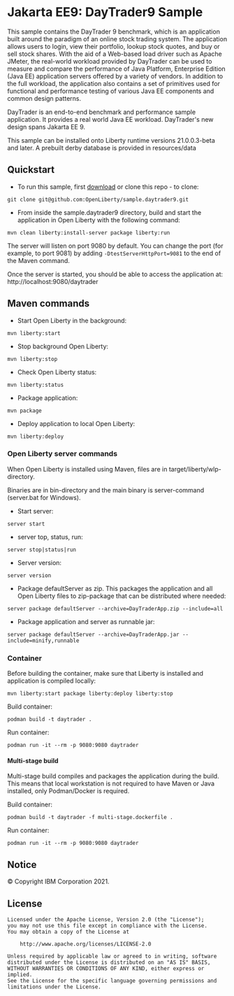 # Jakarta EE9: DayTrader9 Sample

This sample contains the DayTrader 9 benchmark, which is an application built around the paradigm of an online stock trading system. The application allows users to login, view their portfolio, lookup stock quotes, and buy or sell stock shares. With the aid of a Web-based load driver such as Apache JMeter, the real-world workload provided by DayTrader can be used to measure and compare the performance of Java Platform, Enterprise Edition (Java EE) application servers offered by a variety of vendors. In addition to the full workload, the application also contains a set of primitives used for functional and performance testing of various Java EE components and common design patterns.

DayTrader is an end-to-end benchmark and performance sample application. It provides a real world Java EE workload. DayTrader's new design spans Jakarta EE 9.

This sample can be installed onto Liberty runtime versions 21.0.0.3-beta and later. A prebuilt derby database is provided in resources/data

## Quickstart

- To run this sample, first [download](https://github.com/OpenLiberty/sample.daytrader9/archive/master.zip) or clone this repo - to clone:
```
git clone git@github.com:OpenLiberty/sample.daytrader9.git
```

- From inside the sample.daytrader9 directory, build and start the application in Open  Liberty with the following command:

```
mvn clean liberty:install-server package liberty:run
```

The server will listen on port 9080 by default.  You can change the port (for example, to port 9081) by adding `-DtestServerHttpPort=9081` to the end of the Maven command.

Once the server is started, you should be able to access the application at:
http://localhost:9080/daytrader

## Maven commands

- Start Open Liberty in the background:
```
mvn liberty:start
```

- Stop background Open Liberty:
```
mvn liberty:stop
```

- Check Open Liberty status:
```
mvn liberty:status
```

- Package application:
```
mvn package
```

- Deploy application to local Open Liberty:
```
mvn liberty:deploy
```

### Open Liberty server commands

When Open Liberty is installed using Maven, files are in target/liberty/wlp-directory.

Binaries are in bin-directory and the main binary is server-command (server.bat for Windows). 

- Start server:
```
server start
```

- server top, status, run:
```
server stop|status|run
```

- Server version:
```
server version
```

- Package defaultServer as zip. This packages the application and all Open Liberty files to zip-package that can be distributed where needed:

```
server package defaultServer --archive=DayTraderApp.zip --include=all
```

- Package application and server as runnable jar:
```
server package defaultServer --archive=DayTraderApp.jar --include=minify,runnable
```

### Container

Before building the container, make sure that Liberty is installed and application is compiled locally:

```
mvn liberty:start package liberty:deploy liberty:stop
```

Build container:

```
podman build -t daytrader .
```

Run container:

```
podman run -it --rm -p 9080:9080 daytrader
```

#### Multi-stage build

Multi-stage build compiles and packages the application during the build. This means that local workstation is not required to have Maven or Java installed, only Podman/Docker is required.

Build container:

```
podman build -t daytrader -f multi-stage.dockerfile .
```

Run container:

```
podman run -it --rm -p 9080:9080 daytrader
```


## Notice

© Copyright IBM Corporation 2021.

## License

```text
Licensed under the Apache License, Version 2.0 (the "License");
you may not use this file except in compliance with the License.
You may obtain a copy of the License at

    http://www.apache.org/licenses/LICENSE-2.0

Unless required by applicable law or agreed to in writing, software
distributed under the License is distributed on an "AS IS" BASIS,
WITHOUT WARRANTIES OR CONDITIONS OF ANY KIND, either express or implied.
See the License for the specific language governing permissions and
limitations under the License.
````
